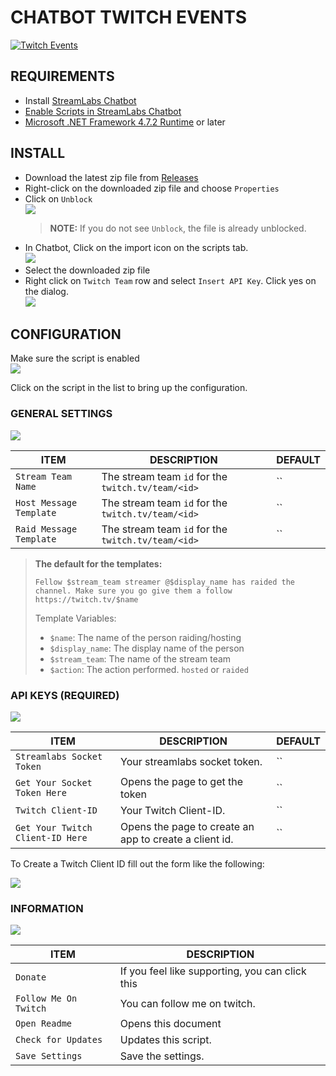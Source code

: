 # CHATBOT TWITCH EVENTS
[![Twitch Events](https://github.com/camalot/chatbot-twitchevents/actions/workflows/build.yml/badge.svg)](https://github.com/camalot/chatbot-twitchevents/actions/workflows/build.yml)



## REQUIREMENTS

- Install [StreamLabs Chatbot](https://streamlabs.com/chatbot)
- [Enable Scripts in StreamLabs Chatbot](https://github.com/StreamlabsSupport/Streamlabs-Chatbot/wiki/Prepare-&-Import-Scripts)
- [Microsoft .NET Framework 4.7.2 Runtime](https://dotnet.microsoft.com/download/dotnet-framework/net472) or later

## INSTALL

- Download the latest zip file from [Releases](https://github.com/camalot/chatbot-twitchevents/releases/latest)
- Right-click on the downloaded zip file and choose `Properties`
- Click on `Unblock`  
[![](https://i.imgur.com/vehSSn7l.png)](https://i.imgur.com/vehSSn7.png)  
  > **NOTE:** If you do not see `Unblock`, the file is already unblocked.
- In Chatbot, Click on the import icon on the scripts tab.  
  ![](https://i.imgur.com/16JjCvR.png)
- Select the downloaded zip file
- Right click on `Twitch Team` row and select `Insert API Key`. Click yes on the dialog.  
[![](https://i.imgur.com/AWmtHKFl.png)](https://i.imgur.com/AWmtHKF.png)  

## CONFIGURATION

Make sure the script is enabled  
[![](https://i.imgur.com/d8rAJN9l.png)](https://i.imgur.com/d8rAJN9.png)  

Click on the script in the list to bring up the configuration.

### GENERAL SETTINGS  

[![](https://i.imgur.com/o0UnLw4l.png)](https://i.imgur.com/o0UnLw4.png)  

| ITEM | DESCRIPTION | DEFAULT | 
| ---- | ----------- | ------- | 
| `Stream Team Name` | The stream team `id` for the `twitch.tv/team/<id>` | `` |  
| `Host Message Template` | The stream team `id` for the `twitch.tv/team/<id>` | `` |  
| `Raid Message Template` | The stream team `id` for the `twitch.tv/team/<id>` | `` |  

> **The default for the templates:**
>
> ```
> Fellow $stream_team streamer @$display_name has raided the channel. Make sure you go give them a follow https://twitch.tv/$name
> ```
> Template Variables:
> - `$name`: The name of the person raiding/hosting
> - `$display_name`: The display name of the person
> - `$stream_team`: The name of the stream team
> - `$action`: The action performed. `hosted` or `raided`


### API KEYS (REQUIRED)

[![](https://i.imgur.com/7VMWSyXl.png)](https://i.imgur.com/7VMWSyX.png)  

| ITEM | DESCRIPTION | DEFAULT | 
| ---- | ----------- | ------- | 
| `Streamlabs Socket Token` | Your streamlabs socket token. | `` |  
| `Get Your Socket Token Here` | Opens the page to get the token | `` |
| `Twitch Client-ID` | Your Twitch Client-ID. | `` |  
| `Get Your Twitch Client-ID Here` | Opens the page to create an app to create a client id. | `` |


To Create a Twitch Client ID fill out the form like the following:

[![](https://i.imgur.com/R3VD0D8l.png)](https://i.imgur.com/R3VD0D8.png)  



### INFORMATION  

[![](https://i.imgur.com/MKxaCXLl.png)](https://i.imgur.com/MKxaCXL.png)  

| ITEM | DESCRIPTION | 
| ---- | ----------- | 
| `Donate` | If you feel like supporting, you can click this |  
| `Follow Me On Twitch` | You can follow me on twitch. |  
| `Open Readme` | Opens this document |  
| `Check for Updates` | Updates this script. |  
| `Save Settings` | Save the settings. |  
